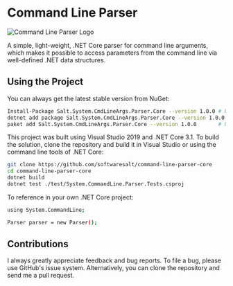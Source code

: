 # Command Line Parser

![Command Line Parser Logo](./docs/images/Banner.png "Command Line Parser Logo")

A simple, light-weight, .NET Core parser for command line arguments, which makes it possible to access parameters
from the command line via well-defined .NET data structures.

## Using the Project

You can always get the latest stable version from NuGet:

```bash
Install-Package Salt.System.CmdLineArgs.Parser.Core --version 1.0.0	# Using the Visual Studio Package Manager
dotnet add package Salt.System.CmdLineArgs.Parser.Core --version 1.0.0	# Using the .NET Command Line Interface
paket add Salt.System.CmdLineArgs.Parser.Core --version 1.0.0		# Using the packet Command Line Interface
```

This project was built using Visual Studio 2019 and .NET Core 3.1. To build the solution, clone the repository
and build it in Visual Studio or using the command line tools of .NET Core:

```bash
git clone https://github.com/softwaresalt/command-line-parser-core
cd command-line-parser-core
dotnet build
dotnet test ./test/System.CommandLine.Parser.Tests.csproj
```

To reference in your own .NET Core project:


```bash
using System.CommandLine;

Parser parser = new Parser();
```

## Contributions

I always greatly appreciate feedback and bug reports. To file a bug, please use GitHub's issue system.
Alternatively, you can clone the repository and send me a pull request.
